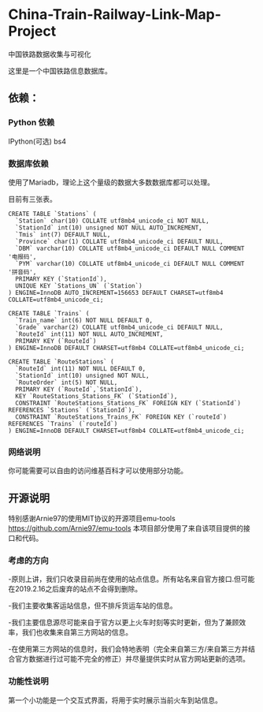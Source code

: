 # China-Train-Railway-Link-Map-Project
中国铁路数据收集与可视化


这里是一个中国铁路信息数据库。

## 依赖：
### Python 依赖
IPython(可选) bs4

### 数据库依赖
使用了Mariadb，理论上这个量级的数据大多数数据库都可以处理。

目前有三张表。
```
CREATE TABLE `Stations` (
  `Station` char(10) COLLATE utf8mb4_unicode_ci NOT NULL,
  `StationId` int(10) unsigned NOT NULL AUTO_INCREMENT,
  `Tmis` int(7) DEFAULT NULL,
  `Province` char(1) COLLATE utf8mb4_unicode_ci DEFAULT NULL,
  `DBM` varchar(10) COLLATE utf8mb4_unicode_ci DEFAULT NULL COMMENT '电报码',
  `PYM` varchar(10) COLLATE utf8mb4_unicode_ci DEFAULT NULL COMMENT '拼音码',
  PRIMARY KEY (`StationId`),
  UNIQUE KEY `Stations_UN` (`Station`)
) ENGINE=InnoDB AUTO_INCREMENT=156653 DEFAULT CHARSET=utf8mb4 COLLATE=utf8mb4_unicode_ci;

CREATE TABLE `Trains` (
  `Train_name` int(6) NOT NULL DEFAULT 0,
  `Grade` varchar(2) COLLATE utf8mb4_unicode_ci DEFAULT NULL,
  `RouteId` int(11) NOT NULL AUTO_INCREMENT,
  PRIMARY KEY (`RouteId`)
) ENGINE=InnoDB DEFAULT CHARSET=utf8mb4 COLLATE=utf8mb4_unicode_ci;

CREATE TABLE `RouteStations` (
  `RouteId` int(11) NOT NULL DEFAULT 0,
  `StationId` int(10) unsigned NOT NULL,
  `RouteOrder` int(5) NOT NULL,
  PRIMARY KEY (`RouteId`,`StationId`),
  KEY `RouteStations_Stations_FK` (`StationId`),
  CONSTRAINT `RouteStations_Stations_FK` FOREIGN KEY (`StationId`) REFERENCES `Stations` (`StationId`),
  CONSTRAINT `RouteStations_Trains_FK` FOREIGN KEY (`routeId`) REFERENCES `Trains` (`routeId`)
) ENGINE=InnoDB DEFAULT CHARSET=utf8mb4 COLLATE=utf8mb4_unicode_ci;

```

### 网络说明
你可能需要可以自由的访问维基百科才可以使用部分功能。

## 开源说明

特别感谢Arnie97的使用MIT协议的开源项目emu-tools https://github.com/Arnie97/emu-tools 本项目部分使用了来自该项目提供的接口和代码。


### 考虑的方向
-原则上讲，我们只收录目前尚在使用的站点信息。所有站名来自官方接口.但可能在2019.2.16之后废弃的站点不会得到删除。

-我们主要收集客运站信息，但不排斥货运车站的信息。

-我们主要信息源尽可能来自于官方以更上火车时刻等实时更新，但为了兼顾效率，我们也收集来自第三方网站的信息。

-在使用第三方网站的信息时，我们会特地表明（完全来自第三方/来自第三方并结合官方数据进行过可能不完全的修正）并尽量提供实时从官方网站更新的选项。

### 功能性说明
第一个小功能是一个交互式界面，将用于实时展示当前火车到站信息。

